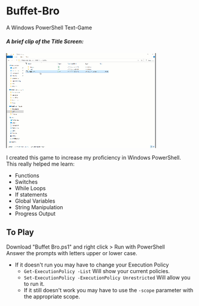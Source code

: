 # Buffet-Bro
A Windows PowerShell Text-Game
##### A brief clip of the Title Screen:<br/>
![A brief animation of the Title Screen](https://github.com/cielgoldenflame/Buffet-Bro/blob/master/Pics/TitleScreen.gif)

I created this game to increase my proficiency in Windows PowerShell.<br/>
This really helped me learn:
* Functions
* Switches
* While Loops
* If statements
* Global Variables
* String Manipulation
* Progress Output

## To Play
Download "Buffet Bro.ps1" and right click > Run with PowerShell<br/>
Answer the prompts with letters upper or lower case.

* If it doesn't run you may have to change your Execution Policy
  * `Get-ExecutionPolicy -List` Will show your current policies.
  * `Set-ExecutionPolicy -ExecutionPolicy Unrestricted` Will allow you to run it.
  * If it still doesn't work you may have to use the `-scope` parameter with the appropriate scope. 
